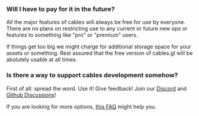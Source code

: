 ### Will I have to pay for it in the future?

All the major features of cables will always be free for use by everyone. There are no plans on restricting use to
any current or future new ops or features to something like "pro" or "premium" users.

If things get too big we might charge for additional storage space for your assets or something. Rest assured
that the free version of cables.gl will be abolutely usable at all times.


### Is there a way to support cables development somehow?

First of all: spread the word. Use it! Give feedback! Join our [Discord](https://discordapp.com/invite/AGTarWv) and [Github Discussions](https://github.com/cables-gl/cables_docs/discussions)!

If you are looking for more options, [this FAQ](../../features/support/support) might help you.


